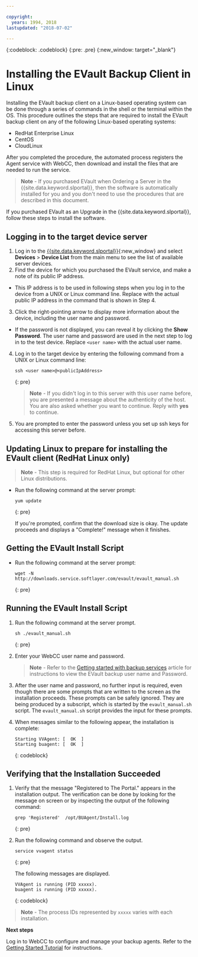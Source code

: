 ```yaml
---

copyright:
  years: 1994, 2018
lastupdated: "2018-07-02"

---
```

{:codeblock: .codeblock}
{:pre: .pre}
{:new_window: target="_blank"}

# Installing the EVault Backup Client in Linux 

Installing the EVault backup client on a Linux-based operating system can be done through a series of commands in the shell or the terminal within the OS. This procedure outlines the steps that are required to install the EVault backup client on any of the following Linux-based operating systems:

- RedHat Enterprise Linux
- CentOS
- CloudLinux

After you completed the procedure, the automated process registers the Agent service with WebCC, then download and install the files that are needed to run the service.

>**Note** - If you purchased EVault when Ordering a Server in the {{site.data.keyword.slportal}}, then the software is automatically installed for you and you don't need to use the procedures that are described in this document.

If you purchased EVault as an Upgrade in the {{site.data.keyword.slportal}}, follow these steps to install the software.

## Logging in to the target device server

1. Log in to the [{{site.data.keyword.slportal}}](https://control.softlayer.com/){:new_window} and select **Devices** > **Device List** from the main menu to see the list of available server devices.
2. Find the device for which you purchased the EVault service, and make a note of its public IP address. 
  - This IP address is to be used in following steps when you log in to the device from a UNIX or Linux command line. Replace <publicIpAddress> with the actual public IP address in the command that is shown in Step 4. 
3. Click the right-pointing arrow to display more information about the device, including the user name and password. 
  - If the password is not displayed, you can reveal it by clicking the **Show Password**. The user name and password are used in the next step to log in to the test device.  Replace `<user name>` with the actual user name.
4. Log in to the target device by entering the following command from a UNIX or Linux command line:
   ```
   ssh <user name>@<publicIpAddress>
   ```
   {: pre}
   
   >**Note** - If you didn't log in to this server with this user name before, you are presented a message about the authenticity of the host. You are also asked whether you want to continue. Reply with **yes** to continue.
5. You are prompted to enter the password unless you set up ssh keys for accessing this server before.

## Updating Linux to prepare for installing the EVault client (RedHat Linux only)
>**Note** - This step is required for RedHat Linux, but optional for other Linux distributions.

- Run the following command at the server prompt:
  ```
  yum update
  ```
  {: pre}
   
  If you're prompted, confirm that the download size is okay. The update proceeds and displays a "Complete!" message when it finishes.

## Getting the EVault Install Script

- Run the following command at the server prompt:
  ```
  wget -N http://downloads.service.softlayer.com/evault/evault_manual.sh
  ```
  {: pre}
   
## Running the EVault Install Script

1. Run the following command at the server prompt.
   ```
   sh ./evault_manual.sh
   ```
   {: pre}

2. Enter your WebCC user name and password.     
   >**Note** - Refer to the [Getting started with backup services](/docs/infrastructure/Backup/index.html) article for instructions to view the EVault backup user name and Password.
3. After the user name and password, no further input is required, even though there are some prompts that are written to the screen as the installation proceeds. These prompts can be safely ignored. They are being produced by a subscript, which is started by the `evault_manual.sh` script. The `evault_manual.sh` script provides the input for these prompts.
4. When messages similar to the following appear, the installation is complete:
   ```
   Starting VVAgent: [  OK  ]
   Starting buagent: [  OK  ]
   ```
   {: codeblock}
   
## Verifying that the Installation Succeeded

1. Verify that the message "Registered to The Portal." appears in the installation output. The verification can be done by looking for the message on screen or by inspecting the output of the following command:
   ```
   grep 'Registered'  /opt/BUAgent/Install.log
   ```
   {: pre}

2. Run the following command and observe the output.
   ```
   service vvagent status
   ```
   {: pre}
   
   The following messages are displayed.
   ```
   VVAgent is running (PID xxxxx).
   buagent is running (PID xxxxx).
   ```
   {: codeblock}
   
  >**Note** - The process IDs represented by `xxxxx` varies with each installation. 
  
**Next steps**

Log in to WebCC to configure and manage your backup agents. Refer to the [Getting Started Tutorial](index.html#configuring-evault-agent-in-webcc) for instructions.
